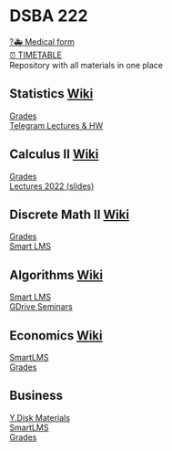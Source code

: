 # DSBA 222
[?🚑 Medical form]()  
[⏰ TIMETABLE](https://docs.google.com/spreadsheets/d/1ylzvoNdYh5TKr248rEWiGCvcLcuvDnDBQjep4i1x9cU/edit#gid=315038514)  
Repository with all materials in one place  

## Statistics [Wiki](http://wiki.cs.hse.ru/Probability_and_Statistics_(DSBA)_2023/24)  

[Grades](https://docs.google.com/spreadsheets/d/10kpnQq2oXg-0iMR7s4KBvbWCcoJhZqg-FFTkE9IV0eU/edit#gid=0)  
[Telegram Lectures & HW](https://t.me/stathard2023)  

## Calculus II [Wiki](http://wiki.cs.hse.ru/Calculus-2_2023/24)

[Grades](https://docs.google.com/spreadsheets/d/1e8MJhZrRCoF2CkCCzki_JBJpuWZkwGKVHFArVBhudT0/edit?usp=sharing)  
[Lectures 2022 (slides)](https://drive.google.com/drive/folders/1c4dpfSOznczM_meshW1rEB4P8vplzJnW)  

## Discrete Math II [Wiki](http://wiki.cs.hse.ru/Discrete_Mathematics_2_DSBA_2023/24)  

[Grades](https://docs.google.com/spreadsheets/d/1ureS1Bm47sETlar8AyFWi26-v9MmsOOoO9N3dqKYAMI/edit#gid=1310085148)  
[Smart LMS](https://edu.hse.ru/course/view.php?id=167270)  

## Algorithms [Wiki](http://wiki.cs.hse.ru/Algorithms_and_Data_Structures_DSBA_2023/24)

[Smart LMS](https://edu.hse.ru/course/view.php?id=175315)  
[GDrive Seminars](https://drive.google.com/drive/folders/1ccoW2pfOuE-RYlJJWIAjRw0IJlVHG4gT)  

## Economics [Wiki](http://wiki.cs.hse.ru/index.php?title=Introduction_to_Micro_and_Macroeconomics_DSBA_2022/2023&action=edit&redlink=1)

[SmartLMS](https://edu.hse.ru/course/view.php?id=167280)  
[Grades](https://docs.google.com/spreadsheets/d/e/2PACX-1vTySucsctPW0NM3CQDrBbSp6hhuiEia1nmwqe1HZ5NV3BLXGWJejv6pwDwTbCV9VJMQ3Zq5mgk8pOoR/pubhtml?gid=296458433&amp;single=true)  

## Business

[Y.Disk Materials](https://disk.yandex.ru/d/Mgyue8cQRWDBlg)  
[SmartLMS](https://edu.hse.ru/course/view.php?id=167283)  
[Grades](https://docs.google.com/spreadsheets/d/1bLX437VCNwq4kM31CAAPJT8fhJ1LmP4QEht4wZb2e1g/edit?usp=sharing)
